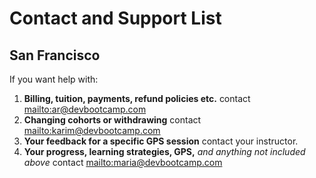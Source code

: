 # Contact and Support List


<!--## Chicago

## New York City-->

## San Francisco
If you want help with:

1. **Billing, tuition, payments, refund policies etc.** contact <mailto:ar@devbootcamp.com>
2. **Changing cohorts or withdrawing** contact <mailto:karim@devbootcamp.com>
3. **Your feedback for a specific GPS session** contact your instructor.
4. **Your progress, learning strategies, GPS,** *and anything not included above* contact <mailto:maria@devbootcamp.com>